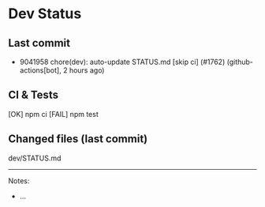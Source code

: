 # Dev Status

## Last commit
- 9041958 chore(dev): auto-update STATUS.md [skip ci] (#1762) (github-actions[bot], 2 hours ago)
## CI & Tests
[OK] npm ci
[FAIL] npm test

## Changed files (last commit)
dev/STATUS.md

---
Notes:
- ...

